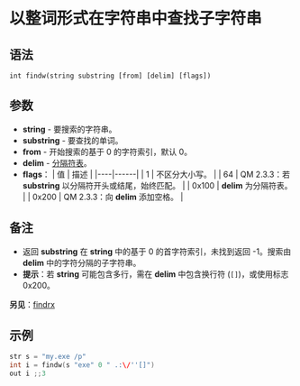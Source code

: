 # 以整词形式在字符串中查找子字符串

## 语法
```
int findw(string substring [from] [delim] [flags])
```

## 参数
- **string** - 要搜索的字符串。
- **substring** - 要查找的单词。
- **from** - 开始搜索的基于 0 的字符索引，默认 0。
- **delim** - [分隔符表](../Other/IDP_TABLEOFDELIM.html)。
- **flags**：
  | 值 | 描述 |
  |----|------|
  | 1 | 不区分大小写。 |
  | 64 | QM 2.3.3：若 **substring** 以分隔符开头或结尾，始终匹配。 |
  | 0x100 | **delim** 为分隔符表。 |
  | 0x200 | QM 2.3.3：向 **delim** 添加空格。 |

## 备注
- 返回 **substring** 在 **string** 中的基于 0 的首字符索引，未找到返回 -1。搜索由 **delim** 中的字符分隔的子字符串。
- **提示**：若 **string** 可能包含多行，需在 **delim** 中包含换行符 (`[]`)，或使用标志 0x200。

**另见**：[findrx](IDP_FINDRX.md)

## 示例
```cpp
str s = "my.exe /p"
int i = findw(s "exe" 0 " .:\/''[]")
out i ;;3
```